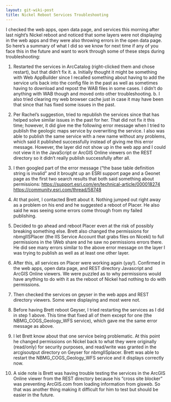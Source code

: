 ```yaml
---
layout: git-wiki-post
title: Nickel Reboot Services Troubleshooting
---
```


I checked the web apps, open data page, and services this morning after last night’s Nickel reboot and noticed that some layers were not displaying in the web apps and they were also throwing errors in the open data page. So here’s a summary of what I did so we know for next time if any of you face this in the future and want to work through some of these steps during troubleshooting:

1.	Restarted the services in ArcCatalog (right-clicked them and chose restart), but that didn’t fix it.
a.	Initially thought it might be something with Web AppBuilder since I recalled something about having to add the service urls back into the config file in the past as well as sometimes having to download and repost the WAB files in some cases. I didn’t do anything with WAB though and moved onto other troubleshooting.
b.	I also tried clearing my web browser cache just in case it may have been that since that has fixed some issues in the past.

2.	Per Rachel’s suggestion, tried to republish the services since that has helped solve similar issues in the past for her. That did not fix it this time; however, it did give me the following error message when I tried to publish the geologic maps service by overwriting the service. I also was able to publish the same service with a new name without any problems, which said it published successfully instead of giving me this error message. However, the layer did not show up in the web app and I could not view it in the JavaScript or ArcGIS Online viewers on the REST directory so it didn’t really publish successfully after all.


3.	I then googled part of the error message (“the base table definition string is invalid” and it brought up an ESRI support page and a Geonet page as the first two search results that both said something about permissions:
https://support.esri.com/en/technical-article/000018274
https://community.esri.com/thread/58748

4.	At that point, I contacted Brett about it. Nothing jumped out right away as a problem on his end and he suggested a reboot of Placer. He also said he was seeing some errors come through from my failed publishing.

5.	Decided to go ahead and reboot Placer even at the risk of possibly breaking something else. Brett also changed the permissions for nbmgIISPlacer (the IIS Service Account that grabs files on Nicekl) to full permissions in the \Web share and he saw no permissions errors there. He did see many errors similar to the above error message on the layer I was trying to publish as well as at least one other layer.

6.	After this, all services on Placer were working again (yay!). Confirmed in the web apps, open data page, and REST directory Javascript and ArcGIS Online viewers. We were puzzled as to why permissions would have anything to do with it as the reboot of Nickel had nothing to do with permissions.

7.	Then checked the services on geyser in the web apps and REST directory viewers. Some were displaying and most were not.

8.	Before having Brett reboot Geyser, I tried restarting the services as I did in step 1 above. This time that fixed all of them except for one (the NBMG_COGS_Geology_WFS service), which gave me the same error message as above.

9.	I let Brett know about that one service being problematic. At this point he changed permissions on Nickel back to what they were originally (read/only) for security purposes, and read/write was granted in the arcgisoutput directory on Geyser for nbmgIISplacer. Brett was able to restart the NBMG_COGS_Geology_WFS service and it displays correctly now.

10.	A side note is Brett was having trouble testing the services in the ArcGIS Online viewer from the REST directory because his “cross site blocker” was preventing ArcGIS.com from loading information from gisweb. So that was another thing making it difficult for him to test but should be easier in the future.
